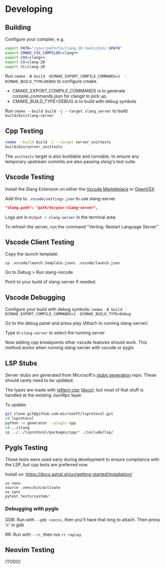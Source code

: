 
# Developing

## Building
Configure your compiler, e.g.
```bash
export PATH="/your/path/to/clang-20-tools/bin/:$PATH"
export CMAKE_CXX_COMPILER=clang++
export CXX=clang++
export CX=clang-20
export CC=clang-20
```

Run `cmake -B build -DCMAKE_EXPORT_COMPILE_COMMANDS=1  -DCMAKE_BUILD_TYPE=DEBUG` to configure cmake.
- CMAKE_EXPORT_COMPILE_COMMANDS is to generate compile_commands.json for clangd to pick up.
- CMAKE_BUILD_TYPE=DEBUG is to build with debug symbols

Run `cmake --build build -j --target slang_server` to build `build/bin/slang-server`


## Cpp Testing
```bash
cmake --build build -j --target server_unittests
build/bin/server_unittests
```

The `unittests` target is also buildable and runnable, to ensure any temporary upstream commits are also passing slang's test suite.

## Vscode Testing

Install the Slang Extension on either the [Vscode Marketplace](TODO) or [OpenVSX](TODO)

Add this to `.vscode/settings.json` to use slang-server
```json
"slang.path": "path/to/your/slang-server",
```

Logs are in `Output > slang-server` in the terminal area

To refresh the server, run the command "Verilog: Restart Language Server"

## Vscode Client Testing
Copy the launch template:

`cp .vscode/launch.template.jsonc .vscode/launch.json`

Go to Debug > Run slang-vscode

Point to your build of slang-server if needed.

## Vscode Debugging

Configure your build with debug symbols: `cmake -B build -DCMAKE_EXPORT_COMPILE_COMMANDS=1 -DCMAKE_BUILD_TYPE=Debug`

Go to the debug panel and press play (Attach to running slang-server)

Type in `slang-server` to select the running server

Now adding cpp breakpoints other vscode features should work.
This method works when running slang-server with vscode or pygls


## LSP Stubs

Server stubs are generated from Microsoft's [stubs generation](https://github.com/microsoft/lsprotocol) repo. These should rarely need to be updated.

The types are made with [reflect-cpp](https://github.com/getml/reflect-cpp) \([docs](https://rfl.getml.com/docs-readme/)\), but most of that stuff is handled at the existing JsonRpc layer.

To update:
```bash
git clone git@github.com:microsoft/lsprotocol.git
cd lsprotocol
python -m generator --plugin cpp
cd ../slang
cp ../../lsprotocol/packages/cpp/* ./include/lsp/
```


## Pygls Testing
These tests were used early during development to ensure compliance with the LSP, but cpp tests are preferred now.

Install uv: https://docs.astral.sh/uv/getting-started/installation/
```
uv venv
source .venv/bin/activate
uv sync
pytest tests/system/
```

### Debugging with pygls

GDB: Run with `--gdb <secs>`, then you'll have that long to attach. Then press 'c' in gdb

RR: Run with `--rr`, then run `rr replay`


## Neovim Testing

(TODO)
